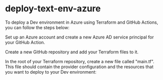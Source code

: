 # deploy-text-env-azure
To deploy a Dev environment in Azure using Terraform and GitHub Actions, you can follow the steps below:

Set up an Azure account and create a new Azure AD service principal for your GitHub Action.

Create a new GitHub repository and add your Terraform files to it.

In the root of your Terraform repository, create a new file called "main.tf". This file should contain the provider configuration and the resources that you want to deploy to your Dev environment:
